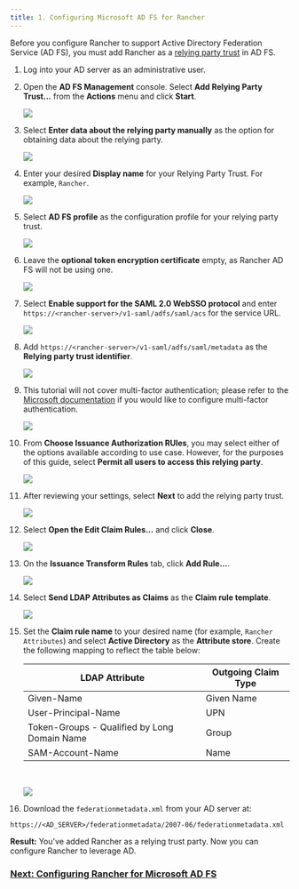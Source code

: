 ```yaml
---
title: 1. Configuring Microsoft AD FS for Rancher
---
```


<head> 
  <link rel="canonical" href="https://ranchermanager.docs.rancher.com/how-to-guides/new-user-guides/authentication-permissions-and-global-configuration/configure-microsoft-ad-federation-service-saml/configure-ms-adfs-for-rancher">
</head>

Before you configure Rancher to support Active Directory Federation Service (AD FS), you must add Rancher as a [relying party trust](https://docs.microsoft.com/en-us/windows-server/identity/ad-fs/technical-reference/understanding-key-ad-fs-concepts) in AD FS.

1. Log into your AD server as an administrative user.

1. Open the **AD FS Management** console. Select **Add Relying Party Trust...** from the **Actions** menu and click **Start**.

    ![](/img/adfs/adfs-overview.png)

1. Select **Enter data about the relying party manually** as the option for obtaining data about the relying party.

    ![](/img/adfs/adfs-add-rpt-2.png)

1. Enter your desired **Display name** for your Relying Party Trust. For example, `Rancher`.

    ![](/img/adfs/adfs-add-rpt-3.png)

1. Select **AD FS profile** as the configuration profile for your relying party trust.

    ![](/img/adfs/adfs-add-rpt-4.png)

1. Leave the **optional token encryption certificate** empty, as Rancher AD FS will not be using one.

    ![](/img/adfs/adfs-add-rpt-5.png)

1. Select **Enable support for the SAML 2.0 WebSSO protocol**
  and enter `https://<rancher-server>/v1-saml/adfs/saml/acs` for the service URL.

    ![](/img/adfs/adfs-add-rpt-6.png)

1. Add `https://<rancher-server>/v1-saml/adfs/saml/metadata` as the **Relying party trust identifier**.

    ![](/img/adfs/adfs-add-rpt-7.png)

1. This tutorial will not cover multi-factor authentication; please refer to the [Microsoft documentation](https://docs.microsoft.com/en-us/windows-server/identity/ad-fs/operations/configure-additional-authentication-methods-for-ad-fs) if you would like to configure multi-factor authentication.

    ![](/img/adfs/adfs-add-rpt-8.png)

1. From **Choose Issuance Authorization RUles**, you may select either of the options available according to use case. However, for the purposes of this guide, select **Permit all users to access this relying party**.

    ![](/img/adfs/adfs-add-rpt-9.png)

1. After reviewing your settings, select **Next** to add the relying party trust.

    ![](/img/adfs/adfs-add-rpt-10.png)


1. Select **Open the Edit Claim Rules...** and click **Close**.

    ![](/img/adfs/adfs-add-rpt-11.png)

1. On the **Issuance Transform Rules** tab, click **Add Rule...**.

    ![](/img/adfs/adfs-edit-cr.png)

1. Select **Send LDAP Attributes as Claims** as the **Claim rule template**.

    ![](/img/adfs/adfs-add-tcr-1.png)

1. Set the **Claim rule name** to your desired name (for example, `Rancher Attributes`) and select **Active Directory** as the **Attribute store**. Create the following mapping to reflect the table below:

    | LDAP Attribute                               | Outgoing Claim Type |
    | -------------------------------------------- | ------------------- |
    | Given-Name                                   | Given Name          |
    | User-Principal-Name                          | UPN                 |
    | Token-Groups - Qualified by Long Domain Name | Group               |
    | SAM-Account-Name                             | Name                |
    <br/>

    ![](/img/adfs/adfs-add-tcr-2.png)

1. Download the `federationmetadata.xml` from your AD server at:
```
https://<AD_SERVER>/federationmetadata/2007-06/federationmetadata.xml
```

**Result:** You've added Rancher as a relying trust party. Now you can configure Rancher to leverage AD.

### [Next: Configuring Rancher for Microsoft AD FS](configure-rancher-for-ms-adfs.md)
